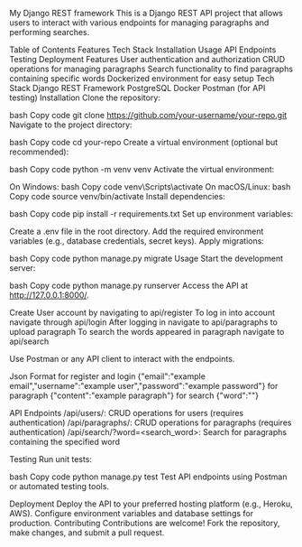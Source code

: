My Django REST framework 
This is a Django REST API project that allows users to interact with various endpoints for managing paragraphs and performing searches.

Table of Contents
Features
Tech Stack
Installation
Usage
API Endpoints
Testing
Deployment
Features
User authentication and authorization
CRUD operations for managing paragraphs
Search functionality to find paragraphs containing specific words
Dockerized environment for easy setup
Tech Stack
Django REST Framework
PostgreSQL
Docker
Postman (for API testing)
Installation
Clone the repository:

bash
Copy code
git clone https://github.com/your-username/your-repo.git
Navigate to the project directory:

bash
Copy code
cd your-repo
Create a virtual environment (optional but recommended):

bash
Copy code
python -m venv venv
Activate the virtual environment:

On Windows:
bash
Copy code
venv\Scripts\activate
On macOS/Linux:
bash
Copy code
source venv/bin/activate
Install dependencies:

bash
Copy code
pip install -r requirements.txt
Set up environment variables:

Create a .env file in the root directory.
Add the required environment variables (e.g., database credentials, secret keys).
Apply migrations:

bash
Copy code
python manage.py migrate
Usage
Start the development server:

bash
Copy code
python manage.py runserver
Access the API at http://127.0.0.1:8000/.

Create User account by navigating to api/register
To log in into account navigate through api/login
After logging in  navigate to api/paragraphs to upload paragraph
To search the words appeared in paragraph navigate to api/search 

Use Postman or any API client to interact with the endpoints.

Json Format for register and login  {"email":"example email","username":"example user","password":"example password"}
for paragraph {"content":"example paragraph"}
for search {"word":""}



API Endpoints
/api/users/: CRUD operations for users (requires authentication)
/api/paragraphs/: CRUD operations for paragraphs (requires authentication)
/api/search/?word=<search_word>: Search for paragraphs containing the specified word


Testing
Run unit tests:

bash
Copy code
python manage.py test
Test API endpoints using Postman or automated testing tools.

Deployment
Deploy the API to your preferred hosting platform (e.g., Heroku, AWS).
Configure environment variables and database settings for production.
Contributing
Contributions are welcome! Fork the repository, make changes, and submit a pull request.


